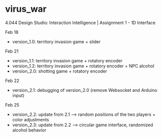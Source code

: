 # virus_war

4.044 Design Studio: Interaction Intelligence | Assignment 1 - 1D Interface

Feb 18

- version_1.0: territory invasion game + slider

Feb 21

- version_1.1: territory invasion game + rotatory encoder
- version_1.2: territory invasion game + rotatory encoder + NPC alcohol
- version_2.0: shotting game + rotatory encoder

Feb 22

- version_2.1: debugging of version_2.0 (remove Websocket and Arduino input)

Feb 25

- version_2.2: update from 2.1 --> random positions of the two players + color adjustments
- version_2.3: update from 2.2 --> circular game interface, randomized alcohol behavior
